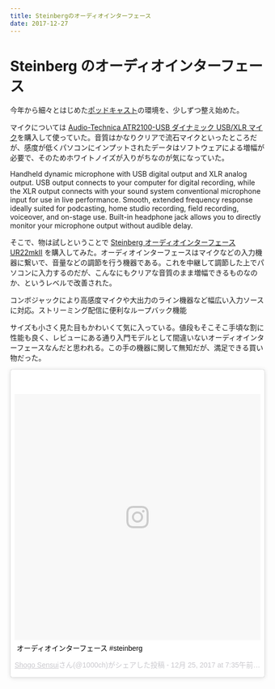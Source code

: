 ```yaml
---
title: Steinbergのオーディオインターフェース
date: 2017-12-27
---
```


# Steinberg のオーディオインターフェース

今年から細々とはじめた[ポッドキャスト](https://strobo.fm)の環境を、少しずつ整え始めた。

マイクについては [Audio-Technica ATR2100-USB ダイナミック USB/XLR マイク](https://www.amazon.co.jp/dp/B004QJOZS4/?tag=1000ch-22)を購入して使っていた。音質はかなりクリアで流石マイクといったところだが、感度が低くパソコンにインプットされたデータはソフトウェアによる増幅が必要で、そのためホワイトノイズが入りがちなのが気になっていた。

<affiliate-link
  src="https://images-na.ssl-images-amazon.com/images/I/8160UKobBcL._SX425_.jpg"
  href="https://www.amazon.co.jp/dp/B004QJOZS4/"
  tag="1000ch-22"
  title="Audio-Technica ATR2100-USB Cardioid Dynamic USB/XLR Microphone by Audio-Technica">
  Handheld dynamic microphone with USB digital output and XLR analog output.
  USB output connects to your computer for digital recording, while the XLR output connects with your sound system conventional microphone input for use in live performance.
  Smooth, extended frequency response ideally suited for podcasting, home studio recording, field recording, voiceover, and on-stage use.
  Built-in headphone jack allows you to directly monitor your microphone output without audible delay.
</affiliate-link>

そこで、物は試しということで [Steinberg オーディオインターフェース UR22mkII](https://www.amazon.co.jp/dp/B017MVUAHM/?tag=1000ch-22) を購入してみた。オーディオインターフェースはマイクなどの入力機器に繋いで、音量などの調節を行う機器である。これを中継して調節した上でパソコンに入力するのだが、こんなにもクリアな音質のまま増幅できるものなのか、というレベルで改善された。

<affiliate-link
  src="https://images-na.ssl-images-amazon.com/images/I/71zIPCk8IuL._SX425_.jpg"
  href="https://www.amazon.co.jp/dp/B017MVUAHM/"
  tag="1000ch-22"
  title="Steinberg スタインバーグ 2x2 USB2.0 24bit/192kHz オーディオインターフェース UR22mkII">
  コンボジャックにより高感度マイクや大出力のライン機器など幅広い入力ソースに対応。ストリーミング配信に便利なループバック機能
</affiliate-link>

サイズも小さく見た目もかわいくて気に入っている。値段もそこそこ手頃な割に性能も良く、レビューにある通り入門モデルとして間違いないオーディオインターフェースなんだと思われる。この手の機器に関して無知だが、満足できる買い物だった。

<blockquote class="instagram-media" data-instgrm-captioned data-instgrm-permalink="https://www.instagram.com/p/BdIWRCUgcZq/" data-instgrm-version="8" style=" background:#FFF; border:0; border-radius:3px; box-shadow:0 0 1px 0 rgba(0,0,0,0.5),0 1px 10px 0 rgba(0,0,0,0.15); margin: 1px; max-width:658px; padding:0; width:99.375%; width:-webkit-calc(100% - 2px); width:calc(100% - 2px);"><div style="padding:8px;"> <div style=" background:#F8F8F8; line-height:0; margin-top:40px; padding:50.0% 0; text-align:center; width:100%;"> <div style=" background:url(data:image/png;base64,iVBORw0KGgoAAAANSUhEUgAAACwAAAAsCAMAAAApWqozAAAABGdBTUEAALGPC/xhBQAAAAFzUkdCAK7OHOkAAAAMUExURczMzPf399fX1+bm5mzY9AMAAADiSURBVDjLvZXbEsMgCES5/P8/t9FuRVCRmU73JWlzosgSIIZURCjo/ad+EQJJB4Hv8BFt+IDpQoCx1wjOSBFhh2XssxEIYn3ulI/6MNReE07UIWJEv8UEOWDS88LY97kqyTliJKKtuYBbruAyVh5wOHiXmpi5we58Ek028czwyuQdLKPG1Bkb4NnM+VeAnfHqn1k4+GPT6uGQcvu2h2OVuIf/gWUFyy8OWEpdyZSa3aVCqpVoVvzZZ2VTnn2wU8qzVjDDetO90GSy9mVLqtgYSy231MxrY6I2gGqjrTY0L8fxCxfCBbhWrsYYAAAAAElFTkSuQmCC); display:block; height:44px; margin:0 auto -44px; position:relative; top:-22px; width:44px;"></div></div> <p style=" margin:8px 0 0 0; padding:0 4px;"> <a href="https://www.instagram.com/p/BdIWRCUgcZq/" style=" color:#000; font-family:Arial,sans-serif; font-size:14px; font-style:normal; font-weight:normal; line-height:17px; text-decoration:none; word-wrap:break-word;" target="_blank">オーディオインターフェース #steinberg</a></p> <p style=" color:#c9c8cd; font-family:Arial,sans-serif; font-size:14px; line-height:17px; margin-bottom:0; margin-top:8px; overflow:hidden; padding:8px 0 7px; text-align:center; text-overflow:ellipsis; white-space:nowrap;"><a href="https://www.instagram.com/1000ch/" style=" color:#c9c8cd; font-family:Arial,sans-serif; font-size:14px; font-style:normal; font-weight:normal; line-height:17px;" target="_blank"> Shogo Sensui</a>さん(@1000ch)がシェアした投稿 - <time style=" font-family:Arial,sans-serif; font-size:14px; line-height:17px;" datetime="2017-12-25T15:35:10+00:00">12月 25, 2017 at 7:35午前 PST</time></p></div></blockquote>
